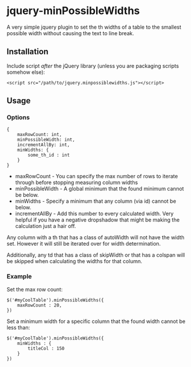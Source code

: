 # jquery-minPossibleWidths

A very simple jquery plugin to set the th widths of a table to the smallest possible width without causing the text to line break.

## Installation

Include script *after* the jQuery library (unless you are packaging scripts somehow else):

    <script src="/path/to/jquery.minpossiblewidths.js"></script>

## Usage

### Options

    {
        maxRowCount: int,
        minPossibleWidth: int,
        incrementAllBy: int,
        minWidths: {
            some_th_id : int
        }
    }

* maxRowCount - You can specify the max number of rows to iterate through before stopping measuring column widths
* minPossibleWidth - A global minimum that the found minimum cannot be below.
* minWidths - Specify a minimum that any column (via <th> id) cannot be below.
* incrementAllBy - Add this number to every calculated width. Very helpful if you have a negative dropshadow that might be making the calculation just a hair off. 

Any column with a th that has a class of autoWidth will not have the width set. However it will still be iterated over for width determination.

Additionally, any td that has a class of skipWidth or that has a colspan will be skipped when calculating the widths for that column.

### Example

Set the max row count:

    $('#myCoolTable').minPossibleWidths({
        maxRowCount : 20,
    })

Set a minimum width for a specific column that the found width cannot be less than:

    $('#myCoolTable').minPossibleWidths({
        minWidths : {
            titleCol : 150
        }
    })
